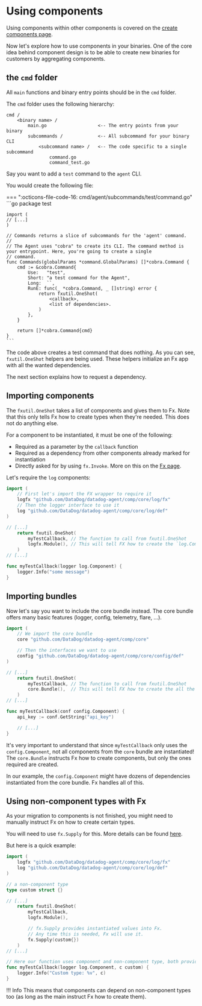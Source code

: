 # Using components

Using components within other components is covered on the [create components page](creating-components.md).

Now let's explore how to use components in your binaries. One of the core idea behind component design is to be able to
create new binaries for customers by aggregating components.

## the `cmd` folder

All `main` functions and binary entry points should be in the `cmd` folder.

The `cmd` folder uses the following hierarchy:

```
cmd /
    <binary name> /
        main.go                   <-- The entry points from your binary
        subcommands /             <-- All subcommand for your binary CLI
            <subcommand name> /   <-- The code specific to a single subcommand
                command.go
                command_test.go
```

Say you want to add a `test` command to the `agent` CLI.

You would create the following file:

=== ":octicons-file-code-16: cmd/agent/subcommands/test/command.go"
    ```go
    package test

    import (
    // [...]
    )

    // Commands returns a slice of subcommands for the 'agent' command.
    //
    // The Agent uses "cobra" to create its CLI. The command method is your entrypoint. Here, you're going to create a single
    // command.
    func Commands(globalParams *command.GlobalParams) []*cobra.Command {
        cmd := &cobra.Command{
            Use:   "test",
            Short: "a test command for the Agent",
            Long:  ``,
            RunE: func(_ *cobra.Command, _ []string) error {
                return fxutil.OneShot(
                    <callback>,
                    <list of dependencies>.
                )
            },
        }

        return []*cobra.Command{cmd}
    }
    ```

The code above creates a test command that does nothing. As you can see, `fxutil.OneShot` helpers are being used. These
helpers initialize an Fx app with all the wanted dependencies. 

The next section explains how to request a
dependency.

## Importing components

The `fxutil.OneShot` takes a list of components and gives them to Fx. Note that this only tells Fx how to create types when they're needed. This does not do anything else.

For a component to be instantiated, it must be one of the following:

+ Required as a parameter by the `callback` function
+ Required as a dependency from other components already marked for instantiation
+ Directly asked for by using `fx.Invoke`. More on this on the [Fx page](fx.md).

Let's require the `log` components:

```go
import (
    // First let's import the FX wrapper to require it
    logfx "github.com/DataDog/datadog-agent/comp/core/log/fx"
    // Then the logger interface to use it
    log "github.com/DataDog/datadog-agent/comp/core/log/def"
)

// [...]
    return fxutil.OneShot(
        myTestCallback, // The function to call from fxutil.OneShot
        logfx.Module(), // This will tell FX how to create the `log.Component`
    )
// [...]

func myTestCallback(logger log.Component) {
    logger.Info("some message")
}
```

## Importing bundles

Now let's say you want to include the core bundle instead. The core bundle offers many basic features (logger, config,
telemetry, flare, ...).

```go
import (
    // We import the core bundle
    core "github.com/DataDog/datadog-agent/comp/core"

    // Then the interfaces we want to use
    config "github.com/DataDog/datadog-agent/comp/core/config/def"
)

// [...]
    return fxutil.OneShot(
        myTestCallback, // The function to call from fxutil.OneShot
        core.Bundle(),  // This will tell FX how to create the all the components included in the bundle
    )
// [...]

func myTestCallback(conf config.Component) {
    api_key := conf.GetString("api_key")

    // [...]
}
```

It's very important to understand that since `myTestCallback` only uses the `config.Component`, not all components from
the `core` bundle are instantiated! The `core.Bundle` instructs Fx how to create components, but only the ones required
are created.

In our example, the `config.Component` might have dozens of dependencies instantiated from the core bundle. Fx handles
all of this.

## Using non-component types with Fx

As your migration to components is not finished, you might need to manually instruct Fx on how to create certain types.

You will need to use `fx.Supply` for this. More details can be found [here](fx.md).

But here is a quick example:

```go
import (
    logfx "github.com/DataDog/datadog-agent/comp/core/log/fx"
    log "github.com/DataDog/datadog-agent/comp/core/log/def"
)

// a non-component type
type custom struct {}

// [...]
    return fxutil.OneShot(
        myTestCallback,
        logfx.Module(),

        // fx.Supply provides instantiated values into Fx. 
        // Any time this is needed, Fx will use it.
        fx.Supply(custom{})
    )
// [...]

// Here our function uses component and non-component type, both provided by Fx.
func myTestCallback(logger log.Component, c custom) {
    logger.Info("Custom type: %v", c)
}
```

!!! Info
    This means that components can depend on non-component types too (as long as the main instruct Fx how to create them).
    
<!-- TODO: Provide an exmaple using fx.Provide -->

<!-- TODO: 
## Using components parameters -->
